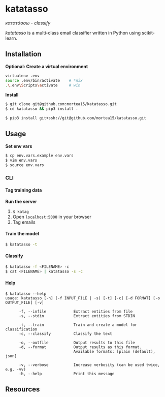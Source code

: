 # katatasso
*κατατάσσω - classify*

*katatasso* is a multi-class email classifier written in Python using scikit-learn.

## Installation
**Optional: Create a virtual environment**
```bash
virtualenv .env
source .env/bin/activate    # *nix
.\.env\Scripts\activate     # win
```
**Install**
```bash
$ git clone git@github.com:mortea15/katatasso.git
$ cd katatasso && pip3 install .
```
```bash
$ pip3 install git+ssh://git@github.com/mortea15/katatasso.git
```
## Usage
**Set env vars**
```bash
$ cp env.vars.example env.vars
$ vim env.vars
$ source env.vars
```
### CLI
#### Tag training data
**Run the server**
1. `$ katag`
2. Open `localhost:5000` in your browser
3. Tag emails

#### Train the model
```bash
$ katatasso -t
```

#### Classify
```bash
$ katatasso -f <FILENAME> -c
$ cat <FILENAME> | katatasso -s -c
```

#### Help
```
$ katatasso --help
usage: katatasso [-h] (-f INPUT_FILE | -s) [-t] [-c] [-d FORMAT] [-o OUTPUT_FILE] [-v]

      -f, --infile            Extract entities from file
      -s, --stdin             Extract entities from STDIN

      -t, --train             Train and create a model for classification
      -c, --classify          Classify the text

      -o, --outfile           Output results to this file
      -d, --format            Output results as this format.
                              Available formats: [plain (default), json]

      -v, --verbose           Increase verbosity (can be used twice, e.g. -vv)
      -h, --help              Print this message
```

## Resources
